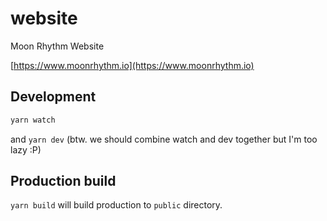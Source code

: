 # website

Moon Rhythm Website

[https://www.moonrhythm.io](https://www.moonrhythm.io)

## Development

```sh
yarn watch
```

and `yarn dev` (btw. we should combine watch and dev together but I'm too lazy :P)

## Production build

`yarn build` will build production to `public` directory.
